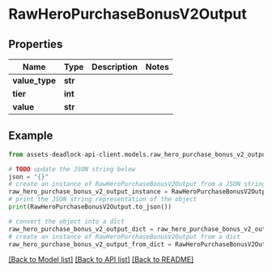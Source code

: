 # RawHeroPurchaseBonusV2Output


## Properties

Name | Type | Description | Notes
------------ | ------------- | ------------- | -------------
**value_type** | **str** |  | 
**tier** | **int** |  | 
**value** | **str** |  | 

## Example

```python
from assets-deadlock-api-client.models.raw_hero_purchase_bonus_v2_output import RawHeroPurchaseBonusV2Output

# TODO update the JSON string below
json = "{}"
# create an instance of RawHeroPurchaseBonusV2Output from a JSON string
raw_hero_purchase_bonus_v2_output_instance = RawHeroPurchaseBonusV2Output.from_json(json)
# print the JSON string representation of the object
print(RawHeroPurchaseBonusV2Output.to_json())

# convert the object into a dict
raw_hero_purchase_bonus_v2_output_dict = raw_hero_purchase_bonus_v2_output_instance.to_dict()
# create an instance of RawHeroPurchaseBonusV2Output from a dict
raw_hero_purchase_bonus_v2_output_from_dict = RawHeroPurchaseBonusV2Output.from_dict(raw_hero_purchase_bonus_v2_output_dict)
```
[[Back to Model list]](../README.md#documentation-for-models) [[Back to API list]](../README.md#documentation-for-api-endpoints) [[Back to README]](../README.md)



